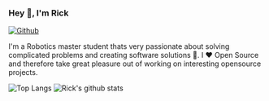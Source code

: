 ### Hey 👋, I'm Rick

[![Github](https://img.shields.io/github/followers/rickstaa?label=Follow&style=social)](https://github.com/rickstaa)

I'm a Robotics master student thats very passionate about solving complicated problems and creating software solutions :robot:. I :heart: Open Source and therefore take great pleasure out of working on interesting opensource projects.

![Top Langs](https://github-readme-stats.vercel.app/api/top-langs/?username=rickstaa&layout=compact&langs_count=10&hide_border=1)
![Rick's github stats](https://github-readme-stats-5wvjxcbzk-rickstaa.vercel.app/api?username=rickstaa&show_icons=true&count_private=true&role=OWNER,ORGANIZATION_MEMBER,COLLABORATOR&line_height=28&hide_border=1)
